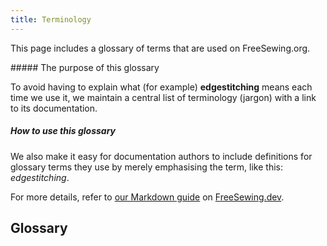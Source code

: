 ```yaml
---
title: Terminology
---
```


This page includes a glossary of terms that are used on FreeSewing.org.

<Note>
##### The purpose of this glossary

To avoid having to explain what (for example) __edgestitching__ means each time
we use it, we maintain a central list of terminology (jargon) with a link to
its documentation.

##### How to use this glossary

We also make it easy for documentation authors to include definitions for
glossary terms they use by merely emphasising the term, like this:
_edgestitching_.

For more details, refer to [our Markdown guide](https://freesewing.dev/guides/markdown/jargon) on [FreeSewing.dev](https://freesewing.dev/).

</Note>

## Glossary 
<TermList />

